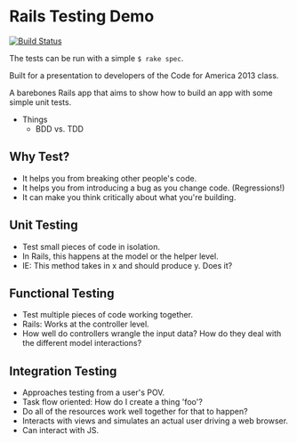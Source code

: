 # Rails Testing Demo

[![Build Status](https://travis-ci.org/codeforamerica/rails-testing-demo.png?branch=master)](https://travis-ci.org/codeforamerica/rails-testing-demo)

The tests can be run with a simple `$ rake spec`.

Built for a presentation to developers of the Code for America 2013 class.

A barebones Rails app that aims to show how to build an app with some simple unit tests.

* Things
  * BDD vs. TDD

## Why Test?
* It helps you from breaking other people's code.
* It helps you from introducing a bug as you change code. (Regressions!)
* It can make you think critically about what you're building.

## Unit Testing
* Test small pieces of code in isolation.
* In Rails, this happens at the model or the helper level.
* IE: This method takes in x and should produce y. Does it?

## Functional Testing
* Test multiple pieces of code working together.
* Rails: Works at the controller level.
* How well do controllers wrangle the input data? How do they deal with the different model interactions?

## Integration Testing
* Approaches testing from a user's POV.
* Task flow oriented: How do I create a thing 'foo'?
* Do all of the resources work well together for that to happen?
* Interacts with views and simulates an actual user driving a web browser.
* Can interact with JS.
